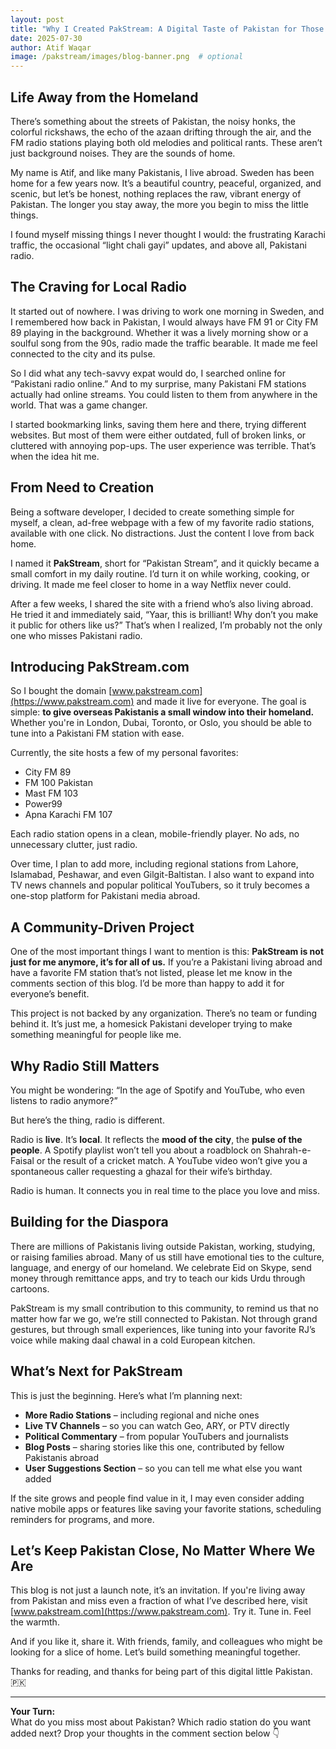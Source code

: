 ```yaml
---
layout: post
title: "Why I Created PakStream: A Digital Taste of Pakistan for Those Living Abroad"
date: 2025-07-30
author: Atif Waqar
image: /pakstream/images/blog-banner.png  # optional
---
```


## Life Away from the Homeland

There’s something about the streets of Pakistan, the noisy honks, the colorful rickshaws, the echo of the azaan drifting through the air, and the FM radio stations playing both old melodies and political rants. These aren’t just background noises. They are the sounds of home.

My name is Atif, and like many Pakistanis, I live abroad. Sweden has been home for a few years now. It’s a beautiful country, peaceful, organized, and scenic, but let’s be honest, nothing replaces the raw, vibrant energy of Pakistan. The longer you stay away, the more you begin to miss the little things.

I found myself missing things I never thought I would: the frustrating Karachi traffic, the occasional “light chali gayi” updates, and above all, Pakistani radio.

## The Craving for Local Radio

It started out of nowhere. I was driving to work one morning in Sweden, and I remembered how back in Pakistan, I would always have FM 91 or City FM 89 playing in the background. Whether it was a lively morning show or a soulful song from the 90s, radio made the traffic bearable. It made me feel connected to the city and its pulse.

So I did what any tech-savvy expat would do, I searched online for “Pakistani radio online.” And to my surprise, many Pakistani FM stations actually had online streams. You could listen to them from anywhere in the world. That was a game changer.

I started bookmarking links, saving them here and there, trying different websites. But most of them were either outdated, full of broken links, or cluttered with annoying pop-ups. The user experience was terrible. That’s when the idea hit me.

## From Need to Creation

Being a software developer, I decided to create something simple for myself, a clean, ad-free webpage with a few of my favorite radio stations, available with one click. No distractions. Just the content I love from back home.

I named it **PakStream**, short for “Pakistan Stream”, and it quickly became a small comfort in my daily routine. I’d turn it on while working, cooking, or driving. It made me feel closer to home in a way Netflix never could.

After a few weeks, I shared the site with a friend who’s also living abroad. He tried it and immediately said, “Yaar, this is brilliant! Why don’t you make it public for others like us?” That’s when I realized, I’m probably not the only one who misses Pakistani radio.

## Introducing PakStream.com

So I bought the domain [www.pakstream.com](https://www.pakstream.com) and made it live for everyone. The goal is simple: **to give overseas Pakistanis a small window into their homeland.** Whether you're in London, Dubai, Toronto, or Oslo, you should be able to tune into a Pakistani FM station with ease.

Currently, the site hosts a few of my personal favorites:

- City FM 89  
- FM 100 Pakistan  
- Mast FM 103  
- Power99  
- Apna Karachi FM 107

Each radio station opens in a clean, mobile-friendly player. No ads, no unnecessary clutter, just radio.

Over time, I plan to add more, including regional stations from Lahore, Islamabad, Peshawar, and even Gilgit-Baltistan. I also want to expand into TV news channels and popular political YouTubers, so it truly becomes a one-stop platform for Pakistani media abroad.

## A Community-Driven Project

One of the most important things I want to mention is this: **PakStream is not just for me anymore, it’s for all of us.** If you’re a Pakistani living abroad and have a favorite FM station that’s not listed, please let me know in the comments section of this blog. I’d be more than happy to add it for everyone’s benefit.

This project is not backed by any organization. There’s no team or funding behind it. It’s just me, a homesick Pakistani developer trying to make something meaningful for people like me.

## Why Radio Still Matters

You might be wondering: “In the age of Spotify and YouTube, who even listens to radio anymore?”

But here’s the thing, radio is different.

Radio is **live**. It’s **local**. It reflects the **mood of the city**, the **pulse of the people**. A Spotify playlist won’t tell you about a roadblock on Shahrah-e-Faisal or the result of a cricket match. A YouTube video won’t give you a spontaneous caller requesting a ghazal for their wife’s birthday.

Radio is human. It connects you in real time to the place you love and miss.

## Building for the Diaspora

There are millions of Pakistanis living outside Pakistan, working, studying, or raising families abroad. Many of us still have emotional ties to the culture, language, and energy of our homeland. We celebrate Eid on Skype, send money through remittance apps, and try to teach our kids Urdu through cartoons.

PakStream is my small contribution to this community, to remind us that no matter how far we go, we’re still connected to Pakistan. Not through grand gestures, but through small experiences, like tuning into your favorite RJ’s voice while making daal chawal in a cold European kitchen.

## What’s Next for PakStream

This is just the beginning. Here’s what I’m planning next:

- **More Radio Stations** – including regional and niche ones  
- **Live TV Channels** – so you can watch Geo, ARY, or PTV directly  
- **Political Commentary** – from popular YouTubers and journalists  
- **Blog Posts** – sharing stories like this one, contributed by fellow Pakistanis abroad  
- **User Suggestions Section** – so you can tell me what else you want added

If the site grows and people find value in it, I may even consider adding native mobile apps or features like saving your favorite stations, scheduling reminders for programs, and more.

## Let’s Keep Pakistan Close, No Matter Where We Are

This blog is not just a launch note, it’s an invitation. If you're living away from Pakistan and miss even a fraction of what I’ve described here, visit [www.pakstream.com](https://www.pakstream.com). Try it. Tune in. Feel the warmth.

And if you like it, share it. With friends, family, and colleagues who might be looking for a slice of home. Let’s build something meaningful together.

Thanks for reading, and thanks for being part of this digital little Pakistan. 🇵🇰

---

**Your Turn:**  
What do you miss most about Pakistan? Which radio station do you want added next? Drop your thoughts in the comment section below 👇
